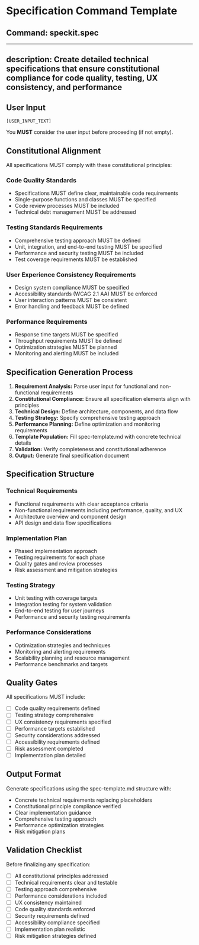 # Specification Command Template

## Command: speckit.spec

---
description: Create detailed technical specifications that ensure constitutional compliance for code quality, testing, UX consistency, and performance
---

## User Input

```text
[USER_INPUT_TEXT]
```

You **MUST** consider the user input before proceeding (if not empty).

## Constitutional Alignment

All specifications MUST comply with these constitutional principles:

### Code Quality Standards
- Specifications MUST define clear, maintainable code requirements
- Single-purpose functions and classes MUST be specified
- Code review processes MUST be included
- Technical debt management MUST be addressed

### Testing Standards Requirements
- Comprehensive testing approach MUST be defined
- Unit, integration, and end-to-end testing MUST be specified
- Performance and security testing MUST be included
- Test coverage requirements MUST be established

### User Experience Consistency Requirements
- Design system compliance MUST be specified
- Accessibility standards (WCAG 2.1 AA) MUST be enforced
- User interaction patterns MUST be consistent
- Error handling and feedback MUST be defined

### Performance Requirements
- Response time targets MUST be specified
- Throughput requirements MUST be defined
- Optimization strategies MUST be planned
- Monitoring and alerting MUST be included

## Specification Generation Process

1. **Requirement Analysis:** Parse user input for functional and non-functional requirements
2. **Constitutional Compliance:** Ensure all specification elements align with principles
3. **Technical Design:** Define architecture, components, and data flow
4. **Testing Strategy:** Specify comprehensive testing approach
5. **Performance Planning:** Define optimization and monitoring requirements
6. **Template Population:** Fill spec-template.md with concrete technical details
7. **Validation:** Verify completeness and constitutional adherence
8. **Output:** Generate final specification document

## Specification Structure

### Technical Requirements
- Functional requirements with clear acceptance criteria
- Non-functional requirements including performance, quality, and UX
- Architecture overview and component design
- API design and data flow specifications

### Implementation Plan
- Phased implementation approach
- Testing requirements for each phase
- Quality gates and review processes
- Risk assessment and mitigation strategies

### Testing Strategy
- Unit testing with coverage targets
- Integration testing for system validation
- End-to-end testing for user journeys
- Performance and security testing requirements

### Performance Considerations
- Optimization strategies and techniques
- Monitoring and alerting requirements
- Scalability planning and resource management
- Performance benchmarks and targets

## Quality Gates

All specifications MUST include:
- [ ] Code quality requirements defined
- [ ] Testing strategy comprehensive
- [ ] UX consistency requirements specified
- [ ] Performance targets established
- [ ] Security considerations addressed
- [ ] Accessibility requirements defined
- [ ] Risk assessment completed
- [ ] Implementation plan detailed

## Output Format

Generate specifications using the spec-template.md structure with:
- Concrete technical requirements replacing placeholders
- Constitutional principle compliance verified
- Clear implementation guidance
- Comprehensive testing approach
- Performance optimization strategies
- Risk mitigation plans

## Validation Checklist

Before finalizing any specification:
- [ ] All constitutional principles addressed
- [ ] Technical requirements clear and testable
- [ ] Testing approach comprehensive
- [ ] Performance considerations included
- [ ] UX consistency maintained
- [ ] Code quality standards enforced
- [ ] Security requirements defined
- [ ] Accessibility compliance specified
- [ ] Implementation plan realistic
- [ ] Risk mitigation strategies defined
